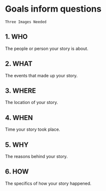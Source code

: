 # Goals inform questions

```
Three Images Needed
```

## 1. WHO
The people or person your story is about.

## 2. WHAT
The events that made up your story.

## 3. WHERE
The location of your story.

## 4. WHEN
Time your story took place.

## 5. WHY
The reasons behind your story.

## 6. HOW
The specifics of how your story happened.

